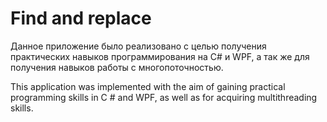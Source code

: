 # Find and replace
Данное приложение было реализовано с целью получения практических навыков программирования на C# и WPF, а так же для получения навыков работы с многопоточностью.

This application was implemented with the aim of gaining practical programming skills in C # and WPF, as well as for acquiring multithreading skills.
